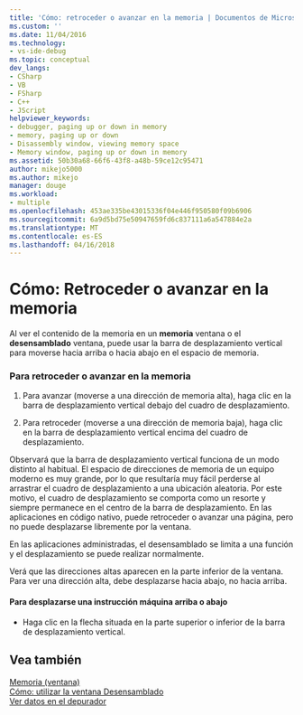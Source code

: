 ```yaml
---
title: 'Cómo: retroceder o avanzar en la memoria | Documentos de Microsoft'
ms.custom: ''
ms.date: 11/04/2016
ms.technology:
- vs-ide-debug
ms.topic: conceptual
dev_langs:
- CSharp
- VB
- FSharp
- C++
- JScript
helpviewer_keywords:
- debugger, paging up or down in memory
- memory, paging up or down
- Disassembly window, viewing memory space
- Memory window, paging up or down in memory
ms.assetid: 50b30a68-66f6-43f8-a48b-59ce12c95471
author: mikejo5000
ms.author: mikejo
manager: douge
ms.workload:
- multiple
ms.openlocfilehash: 453ae335be43015336f04e446f950580f09b6906
ms.sourcegitcommit: 6a9d5bd75e50947659fd6c837111a6a547884e2a
ms.translationtype: MT
ms.contentlocale: es-ES
ms.lasthandoff: 04/16/2018
---
```

# <a name="how-to-page-up-or-down-in-memory"></a>Cómo: Retroceder o avanzar en la memoria
Al ver el contenido de la memoria en un **memoria** ventana o el **desensamblado** ventana, puede usar la barra de desplazamiento vertical para moverse hacia arriba o hacia abajo en el espacio de memoria.  
  
### <a name="to-page-up-or-down-in-memory"></a>Para retroceder o avanzar en la memoria  
  
1.  Para avanzar (moverse a una dirección de memoria alta), haga clic en la barra de desplazamiento vertical debajo del cuadro de desplazamiento.  
  
2.  Para retroceder (moverse a una dirección de memoria baja), haga clic en la barra de desplazamiento vertical encima del cuadro de desplazamiento.  
  
 Observará que la barra de desplazamiento vertical funciona de un modo distinto al habitual. El espacio de direcciones de memoria de un equipo moderno es muy grande, por lo que resultaría muy fácil perderse al arrastrar el cuadro de desplazamiento a una ubicación aleatoria. Por este motivo, el cuadro de desplazamiento se comporta como un resorte y siempre permanece en el centro de la barra de desplazamiento. En las aplicaciones en código nativo, puede retroceder o avanzar una página, pero no puede desplazarse libremente por la ventana.  
  
 En las aplicaciones administradas, el desensamblado se limita a una función y el desplazamiento se puede realizar normalmente.  
  
 Verá que las direcciones altas aparecen en la parte inferior de la ventana. Para ver una dirección alta, debe desplazarse hacia abajo, no hacia arriba.  
  
#### <a name="to-move-up-or-down-one-instruction"></a>Para desplazarse una instrucción máquina arriba o abajo  
  
-   Haga clic en la flecha situada en la parte superior o inferior de la barra de desplazamiento vertical.  
  
## <a name="see-also"></a>Vea también  
 [Memoria (ventana)](../debugger/memory-windows.md)   
 [Cómo: utilizar la ventana Desensamblado](../debugger/how-to-use-the-disassembly-window.md)   
 [Ver datos en el depurador](../debugger/viewing-data-in-the-debugger.md)
